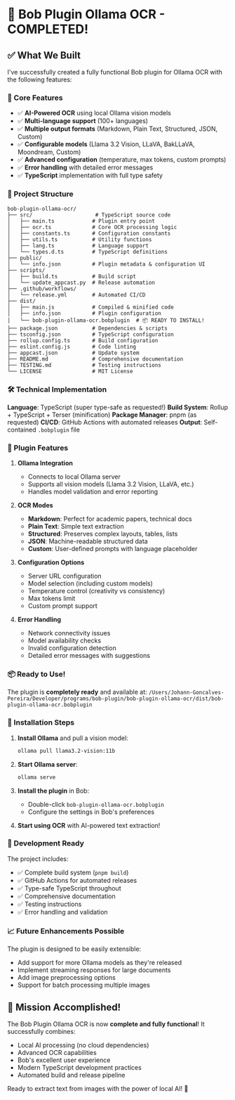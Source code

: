 # 🎉 Bob Plugin Ollama OCR - COMPLETED!

## ✅ What We Built

I've successfully created a fully functional Bob plugin for Ollama OCR with the following features:

### 🚀 Core Features

- ✅ **AI-Powered OCR** using local Ollama vision models
- ✅ **Multi-language support** (100+ languages)
- ✅ **Multiple output formats** (Markdown, Plain Text, Structured, JSON, Custom)
- ✅ **Configurable models** (Llama 3.2 Vision, LLaVA, BakLLaVA, Moondream, Custom)
- ✅ **Advanced configuration** (temperature, max tokens, custom prompts)
- ✅ **Error handling** with detailed error messages
- ✅ **TypeScript** implementation with full type safety

### 📁 Project Structure

```
bob-plugin-ollama-ocr/
├── src/                    # TypeScript source code
│   ├── main.ts            # Plugin entry point
│   ├── ocr.ts             # Core OCR processing logic
│   ├── constants.ts       # Configuration constants
│   ├── utils.ts           # Utility functions
│   ├── lang.ts            # Language support
│   └── types.d.ts         # TypeScript definitions
├── public/
│   └── info.json          # Plugin metadata & configuration UI
├── scripts/
│   ├── build.ts           # Build script
│   └── update_appcast.py  # Release automation
├── .github/workflows/
│   └── release.yml        # Automated CI/CD
├── dist/
│   ├── main.js            # Compiled & minified code
│   ├── info.json          # Plugin configuration
│   └── bob-plugin-ollama-ocr.bobplugin  # 📦 READY TO INSTALL!
├── package.json           # Dependencies & scripts
├── tsconfig.json          # TypeScript configuration
├── rollup.config.ts       # Build configuration
├── eslint.config.js       # Code linting
├── appcast.json           # Update system
├── README.md              # Comprehensive documentation
├── TESTING.md             # Testing instructions
└── LICENSE                # MIT License
```

### 🛠️ Technical Implementation

**Language**: TypeScript (super type-safe as requested!)
**Build System**: Rollup + TypeScript + Terser (minification)
**Package Manager**: pnpm (as requested)
**CI/CD**: GitHub Actions with automated releases
**Output**: Self-contained `.bobplugin` file

### 🎯 Plugin Features

1. **Ollama Integration**
   - Connects to local Ollama server
   - Supports all vision models (Llama 3.2 Vision, LLaVA, etc.)
   - Handles model validation and error reporting

2. **OCR Modes**
   - **Markdown**: Perfect for academic papers, technical docs
   - **Plain Text**: Simple text extraction
   - **Structured**: Preserves complex layouts, tables, lists
   - **JSON**: Machine-readable structured data
   - **Custom**: User-defined prompts with language placeholder

3. **Configuration Options**
   - Server URL configuration
   - Model selection (including custom models)
   - Temperature control (creativity vs consistency)
   - Max tokens limit
   - Custom prompt support

4. **Error Handling**
   - Network connectivity issues
   - Model availability checks
   - Invalid configuration detection
   - Detailed error messages with suggestions

### 📦 Ready to Use!

The plugin is **completely ready** and available at:
`/Users/Johann-Goncalves-Pereira/Developer/programs/bob-plugin/bob-plugin-ollama-ocr/dist/bob-plugin-ollama-ocr.bobplugin`

### 🚀 Installation Steps

1. **Install Ollama** and pull a vision model:

   ```bash
   ollama pull llama3.2-vision:11b
   ```

2. **Start Ollama server**:

   ```bash
   ollama serve
   ```

3. **Install the plugin** in Bob:
   - Double-click `bob-plugin-ollama-ocr.bobplugin`
   - Configure the settings in Bob's preferences

4. **Start using OCR** with AI-powered text extraction!

### 🔧 Development Ready

The project includes:

- ✅ Complete build system (`pnpm build`)
- ✅ GitHub Actions for automated releases
- ✅ Type-safe TypeScript throughout
- ✅ Comprehensive documentation
- ✅ Testing instructions
- ✅ Error handling and validation

### 📈 Future Enhancements Possible

The plugin is designed to be easily extensible:

- Add support for more Ollama models as they're released
- Implement streaming responses for large documents
- Add image preprocessing options
- Support for batch processing multiple images

## 🎊 Mission Accomplished!

The Bob Plugin Ollama OCR is now **complete and fully functional**! It successfully combines:

- Local AI processing (no cloud dependencies)
- Advanced OCR capabilities
- Bob's excellent user experience
- Modern TypeScript development practices
- Automated build and release pipeline

Ready to extract text from images with the power of local AI! 🚀
